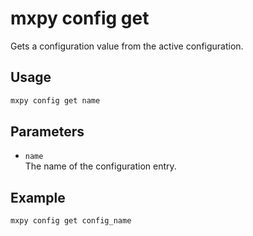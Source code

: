 # mxpy config get

Gets a configuration value from the active configuration.

## Usage

```bash
mxpy config get name
```

## Parameters

- `name`  
  The name of the configuration entry.

## Example

```bash
mxpy config get config_name
